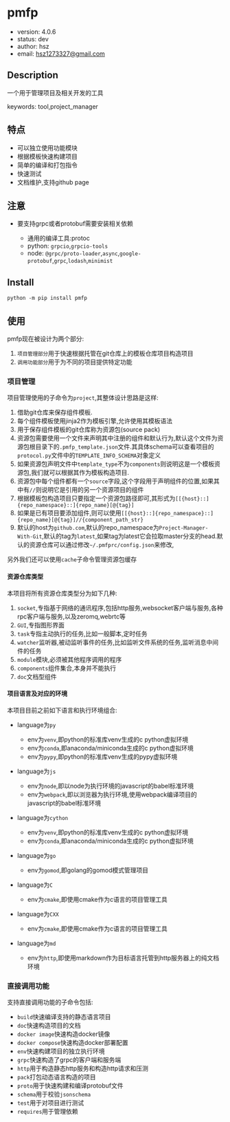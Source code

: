 # pmfp

+ version: 4.0.6
+ status: dev
+ author: hsz
+ email: hsz1273327@gmail.com

## Description

一个用于管理项目及相关开发的工具

keywords: tool,project_manager

## 特点

+ 可以独立使用功能模块
+ 根据模板快速构建项目
+ 简单的编译和打包指令
+ 快速测试
+ 文档维护,支持github page

## 注意

+ 要支持grpc或者protobuf需要安装相关依赖
  
    + 通用的编译工具:protoc
    + python: `grpcio`,`grpcio-tools`
    + node: `@grpc/proto-loader`,`async`,`google-protobuf`,`grpc`,`lodash`,`minimist`
  
## Install

`python -m pip install pmfp`

## 使用

pmfp现在被设计为两个部分:

1. `项目管理部分`用于快速根据托管在git仓库上的模板仓库项目构造项目
2. `调用功能部分`用于为不同的项目提供特定功能

### 项目管理

项目管理使用的子命令为`project`,其整体设计思路是这样:

1. 借助git仓库来保存组件模板.
2. 每个组件模板使用jinja2作为模板引擎,允许使用其模板语法
3. 用于保存组件模板的git仓库称为资源包(source pack)
4. 资源包需要使用一个文件来声明其中注册的组件和默认行为,默认这个文件为资源包根目录下的`.pmfp_template.json`文件.其具体schema可以查看项目的`protocol.py`文件中的`TEMPLATE_INFO_SCHEMA`对象定义
5. 如果资源包声明文件中`template_type`不为`components`则说明这是一个模板资源包,我们就可以根据其作为模板构造项目.
6. 资源包中每个组件都有一个`source`字段,这个字段用于声明组件的位置,如果其中有`//`则说明它是引用的另一个资源项目的组件
7. 根据模板包构造项目只要指定一个资源包路径即可,其形式为`[[{host}::]{repo_namespace}::]{repo_name}[@{tag}]`
8. 如果是已有项目要添加组件,则可以使用`[[{host}::]{repo_namespace}::]{repo_name}[@{tag}]//{component_path_str}`
9. 默认的host为`github.com`,默认的repo_namespace为`Project-Manager-With-Git`,默认的tag为`latest`,如果tag为latest它会拉取master分支的head.默认的资源仓库可以通过修改`~/.pmfprc/config.json`来修改,

另外我们还可以使用`cache`子命令管理资源包缓存

#### 资源仓库类型

本项目将所有资源仓库类型分为如下几种:

1. `socket`,专指基于网络的通讯程序,包括http服务,websocket客户端与服务,各种rpc客户端与服务,以及zeromq,webrtc等
2. `GUI`,专指图形界面
3. `task`专指主动执行的任务,比如一般脚本,定时任务
4. `watcher`监听器,被动监听事件的任务,比如监听文件系统的任务,监听消息中间件的任务
5. `module`模块,必须被其他程序调用的程序
6. `components`组件集合,本身并不能执行
7. `doc`文档型组件

#### 项目语言及对应的环境

本项目目前之前如下语言和执行环境组合:

+ language为`py`
    + env为`venv`,即python的标准库venv生成的c python虚拟环境
    + env为`conda`,即anaconda/miniconda生成的c python虚拟环境
    + env为`pypy`,即python的标准库venv生成的pypy虚拟环境

+ language为`js`
    + env为`node`,即以node为执行环境的javascript的babel标准环境
    + env为`webpack`,即以浏览器为执行环境,使用webpack编译项目的javascript的babel标准环境

+ language为`cython`
    + env为`venv`,即python的标准库venv生成的c python虚拟环境
    + env为`conda`,即anaconda/miniconda生成的c python虚拟环境

+ language为`go`
    + env为`gomod`,即golang的gomod模式管理项目

+ language为`C`
    + env为`cmake`,即使用cmake作为c语言的项目管理工具

+ language为`CXX`
    + env为`cmake`,即使用cmake作为c语言的项目管理工具

+ language为`md`
    + env为`http`,即使用markdown作为目标语言托管到http服务器上的纯文档环境

### 直接调用功能

支持直接调用功能的子命令包括:

+ `build`快速编译支持的静态语言项目
+ `doc`快速构造项目的文档
+ `docker image`快速构造docker镜像
+ `docker compose`快速构造docker部署配置
+ `env`快速构建项目的独立执行环境
+ `grpc`快速构造了grpc的客户端和服务端
+ `http`用于构造静态http服务和构造http请求和压测
+ `pack`打包动态语言构造的项目
+ `proto`用于快速构建和编译protobuf文件
+ `schema`用于校验`jsonschema`
+ `test`用于对项目进行测试
+ `requires`用于管理依赖
